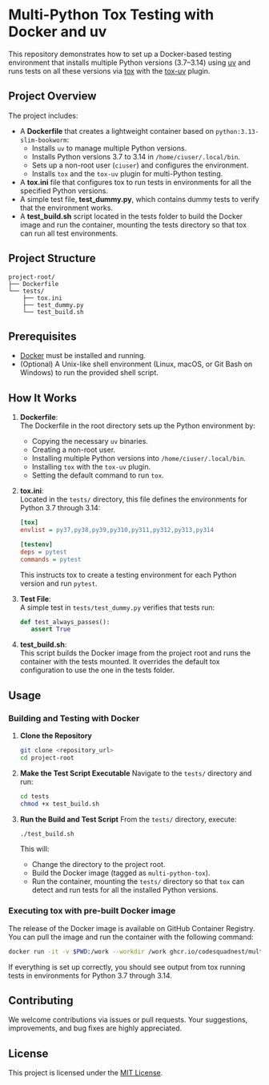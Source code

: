 # Multi-Python Tox Testing with Docker and uv

This repository demonstrates how to set up a Docker-based testing environment that installs multiple Python versions
(3.7–3.14) using [uv](https://github.com/astral-sh/uv) and runs tests on all these versions via
[tox](https://tox.readthedocs.io/) with the [tox-uv](https://github.com/astral-sh/uv) plugin.

## Project Overview

The project includes:

- A **Dockerfile** that creates a lightweight container based on `python:3.13-slim-bookworm`:
  - Installs `uv` to manage multiple Python versions.
  - Installs Python versions 3.7 to 3.14 in `/home/ciuser/.local/bin`.
  - Sets up a non-root user (`ciuser`) and configures the environment.
  - Installs `tox` and the `tox-uv` plugin for multi-Python testing.
- A **tox.ini** file that configures tox to run tests in environments for all the specified Python versions.
- A simple test file, **test_dummy.py**, which contains dummy tests to verify that the environment works.
- A **test_build.sh** script located in the tests folder to build the Docker image and run the container, mounting
the tests directory so that tox can run all test environments.

## Project Structure

```plaintext
project-root/
├── Dockerfile
└── tests/
    ├── tox.ini
    ├── test_dummy.py
    └── test_build.sh
```

## Prerequisites

- [Docker](https://docs.docker.com/get-docker/) must be installed and running.
- (Optional) A Unix-like shell environment (Linux, macOS, or Git Bash on Windows) to run the provided shell script.

## How It Works

1. **Dockerfile**:  
   The Dockerfile in the root directory sets up the Python environment by:
   - Copying the necessary `uv` binaries.
   - Creating a non-root user.
   - Installing multiple Python versions into `/home/ciuser/.local/bin`.
   - Installing `tox` with the `tox-uv` plugin.
   - Setting the default command to run `tox`.

2. **tox.ini**:  
   Located in the `tests/` directory, this file defines the environments for Python 3.7 through 3.14:

    ```ini
    [tox]
    envlist = py37,py38,py39,py310,py311,py312,py313,py314

    [testenv]
    deps = pytest
    commands = pytest
    ```

   This instructs tox to create a testing environment for each Python version and run `pytest`.

3. **Test File**:  
   A simple test in `tests/test_dummy.py` verifies that tests run:

    ```python
   def test_always_passes():
       assert True
   ```

4. **test_build.sh**:  
   This script builds the Docker image from the project root and runs the container with the tests mounted. It overrides
   the default tox configuration to use the one in the tests folder.

## Usage

### Building and Testing with Docker

1. **Clone the Repository**

   ```bash
   git clone <repository_url>
   cd project-root
   ```

2. **Make the Test Script Executable**
   Navigate to the `tests/` directory and run:

   ```bash
   cd tests
   chmod +x test_build.sh
   ```

3. **Run the Build and Test Script**
   From the `tests/` directory, execute:

   ```bash
   ./test_build.sh
   ```

   This will:
   - Change the directory to the project root.
   - Build the Docker image (tagged as `multi-python-tox`).
   - Run the container, mounting the `tests/` directory so that `tox` can detect and run tests for all the installed Python versions.

### Executing tox with pre-built Docker image

The release of the Docker image is available on GitHub Container Registry. You can pull the image and run the container with the following command:

```bash
docker run -it -v $PWD:/work --workdir /work ghcr.io/codesquadnest/multi-python-tox:main
```

If everything is set up correctly, you should see output from tox running tests in environments for Python 3.7 through 3.14.

## Contributing

We welcome contributions via issues or pull requests. Your suggestions, improvements, and bug fixes are highly appreciated.

## License

This project is licensed under the [MIT License](LICENSE).
